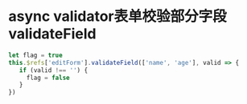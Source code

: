 # async validator表单校验部分字段validateField

```javascript
let flag = true
this.$refs['editForm'].validateField(['name', 'age'], valid => {
   if (valid !== '') {
     flag = false
   }
})
```

